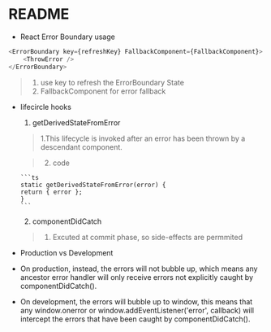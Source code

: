 # README

- React Error Boundary usage

```ts
<ErrorBoundary key={refreshKey} FallbackComponent={FallbackComponent}>
	<ThrowError />
</ErrorBoundary>
```

> 1. use key to refresh the ErrorBoundary State
> 2. FallbackComponent for error fallback

- lifecircle hooks

  1.  getDerivedStateFromError

  > 1.This lifecycle is invoked after an error has been thrown by a descendant component.

  > 2.  code

      ```ts
      static getDerivedStateFromError(error) {
      return { error };
      }
      ```

  2.  componentDidCatch

  > 1.  Excuted at commit phase, so side-effects are permmited

- Production vs Development
 - On production, instead, the errors will not bubble up, which means any ancestor error handler will only receive errors not explicitly caught by componentDidCatch().
 - On development, the errors will bubble up to window, this means that any window.onerror or window.addEventListener('error', callback) will intercept the errors that have been caught by componentDidCatch().
